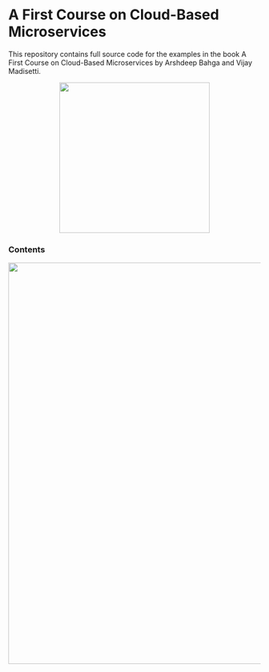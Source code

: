 # A First Course on Cloud-Based Microservices
This repository contains full source code for the examples in the book A First Course on Cloud-Based Microservices by Arshdeep Bahga and Vijay Madisetti.

<p align="center">
  <img src="http://www.hands-on-books-series.com/assets/img/cbm.png" width="300"/>
</p>

### Contents
<p align="center">
  <img src="http://www.hands-on-books-series.com/assets/img/TOC-CBM.jpg" width="800"/>
</p>
